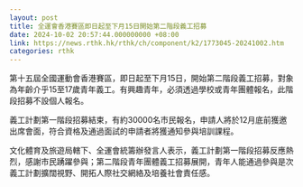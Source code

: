 ```yaml
---
layout: post
title: 全運會香港賽區即日起至下月15日開始第二階段義工招募
date: 2024-10-02 20:57:44.000000000 +08:00
link: https://news.rthk.hk/rthk/ch/component/k2/1773045-20241002.htm
categories: rthk
---
```


第十五屆全國運動會香港賽區，即日起至下月15日，開始第二階段義工招募，對象為年齡介乎15至17歲青年義工。有興趣青年，必須透過學校或青年團體報名，此階段招募不設個人報名。

義工計劃第一階段招募結束，有約30000名市民報名，申請人將於12月底前獲邀出席會面，符合資格及通過面試的申請者將獲通知參與培訓課程。

文化體育及旅遊局轄下、全運會統籌辦發言人表示，義工計劃第一階段招募反應熱烈，感謝市民踴躍參與；第二階段青年團體義工招募展開，青年人能通過參與是次義工計劃擴闊視野、開拓人際社交網絡及培養社會責任感。
